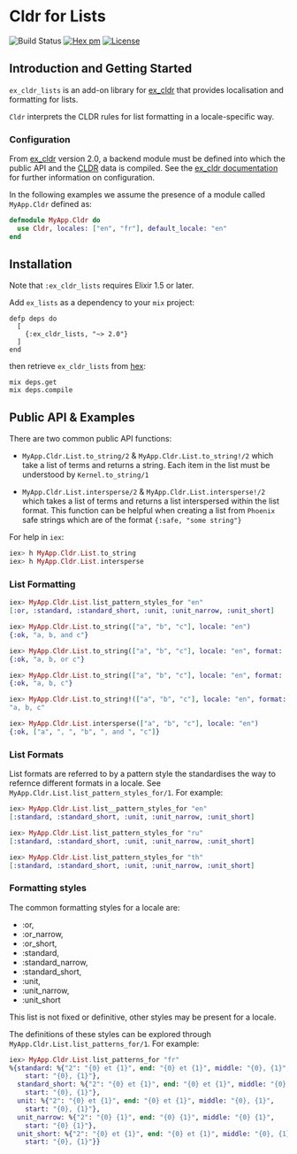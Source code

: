 # Cldr for Lists
![Build Status](http://sweatbox.noexpectations.com.au:8080/buildStatus/icon?job=cldr_lists)
[![Hex pm](http://img.shields.io/hexpm/v/ex_cldr_lists.svg?style=flat)](https://hex.pm/packages/ex_cldr_lists)
[![License](https://img.shields.io/badge/license-Apache%202-blue.svg)](https://github.com/kipcole9/cldr_lists/blob/master/LICENSE)

## Introduction and Getting Started

`ex_cldr_lists` is an add-on library for [ex_cldr](https://hex.pm/packages/ex_cldr) that provides localisation and formatting for lists.

`Cldr` interprets the CLDR rules for list formatting in a locale-specific way.

### Configuration

From [ex_cldr](https://hex.pm/packages/ex_cldr) version 2.0, a backend module must be defined into which the public API and the [CLDR](https://cldr.unicode.org) data is compiled.  See the [ex_cldr documentation](https://hexdocs.pm/ex_cldr/readme.html) for further information on configuration.

In the following examples we assume the presence of a module called `MyApp.Cldr` defined as:
```elixir
defmodule MyApp.Cldr do
  use Cldr, locales: ["en", "fr"], default_locale: "en"
end
```

## Installation

Note that `:ex_cldr_lists` requires Elixir 1.5 or later.

Add `ex_lists` as a dependency to your `mix` project:

    defp deps do
      [
        {:ex_cldr_lists, "~> 2.0"}
      ]
    end

then retrieve `ex_cldr_lists` from [hex](https://hex.pm/packages/ex_cldr_lists):

    mix deps.get
    mix deps.compile

## Public API & Examples

There are two common public API functions:

* `MyApp.Cldr.List.to_string/2` & `MyApp.Cldr.List.to_string!/2` which take a list of terms and returns a string.  Each item in the list must be understood by `Kernel.to_string/1`

* `MyApp.Cldr.List.intersperse/2` & `MyApp.Cldr.List.intersperse!/2` which takes a list of terms and returns a list interspersed within the list format. This function can be helpful when creating a list from `Phoenix` safe strings which are of the format `{:safe, "some string"}`

For help in `iex`:

```elixir
iex> h MyApp.Cldr.List.to_string
iex> h MyApp.Cldr.List.intersperse
```

### List Formatting

```elixir
iex> MyApp.Cldr.List.list_pattern_styles_for "en"
[:or, :standard, :standard_short, :unit, :unit_narrow, :unit_short]

iex> MyApp.Cldr.List.to_string(["a", "b", "c"], locale: "en")
{:ok, "a, b, and c"}

iex> MyApp.Cldr.List.to_string(["a", "b", "c"], locale: "en", format: :or)
{:ok, "a, b, or c"}

iex> MyApp.Cldr.List.to_string(["a", "b", "c"], locale: "en", format: :unit)
{:ok, "a, b, c"}

iex> MyApp.Cldr.List.to_string!(["a", "b", "c"], locale: "en", format: :unit)
"a, b, c"

iex> MyApp.Cldr.List.intersperse(["a", "b", "c"], locale: "en")
{:ok, ["a", ", ", "b", ", and ", "c"]}

```

### List Formats

List formats are referred to by a pattern style the standardises the way to refernce different formats in a locale.  See `MyApp.Cldr.List.list_pattern_styles_for/1`.  For example:

```elixir
iex> MyApp.Cldr.List.list__pattern_styles_for "en"
[:standard, :standard_short, :unit, :unit_narrow, :unit_short]

iex> MyApp.Cldr.List.list_pattern_styles_for "ru"
[:standard, :standard_short, :unit, :unit_narrow, :unit_short]

iex> MyApp.Cldr.List.list_pattern_styles_for "th"
[:standard, :standard_short, :unit, :unit_narrow, :unit_short]
```

### Formatting styles

The common formatting styles for a locale are:

* :or,
* :or_narrow,
* :or_short,
* :standard,
* :standard_narrow,
* :standard_short,
* :unit,
* :unit_narrow,
* :unit_short

This list is not fixed or definitive, other styles may be present for a locale.

The definitions of these styles can be explored through `MyApp.Cldr.List.list_patterns_for/1`. For example:

```elixir
iex> MyApp.Cldr.List.list_patterns_for "fr"
%{standard: %{"2": "{0} et {1}", end: "{0} et {1}", middle: "{0}, {1}",
    start: "{0}, {1}"},
  standard_short: %{"2": "{0} et {1}", end: "{0} et {1}", middle: "{0}, {1}",
    start: "{0}, {1}"},
  unit: %{"2": "{0} et {1}", end: "{0} et {1}", middle: "{0}, {1}",
    start: "{0}, {1}"},
  unit_narrow: %{"2": "{0} {1}", end: "{0} {1}", middle: "{0} {1}",
    start: "{0} {1}"},
  unit_short: %{"2": "{0} et {1}", end: "{0} et {1}", middle: "{0}, {1}",
    start: "{0}, {1}"}}
```
